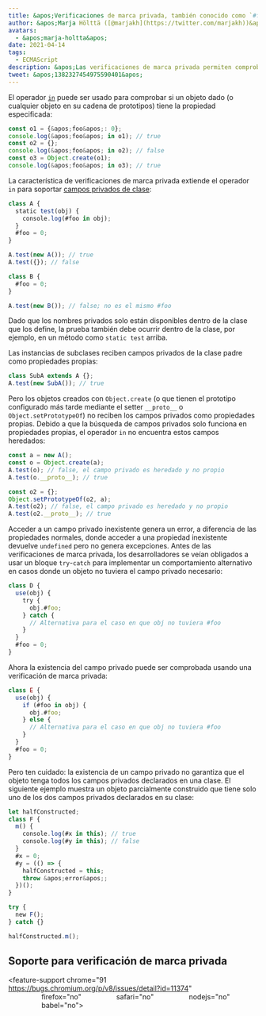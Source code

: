 ```yaml
---
title: &apos;Verificaciones de marca privada, también conocido como `#foo in obj`&apos;
author: &apos;Marja Hölttä ([@marjakh](https://twitter.com/marjakh))&apos;
avatars:
  - &apos;marja-holtta&apos;
date: 2021-04-14
tags:
  - ECMAScript
description: &apos;Las verificaciones de marca privada permiten comprobar la existencia de un campo privado en un objeto.&apos;
tweet: &apos;1382327454975590401&apos;
---
```


El operador [`in`](https://developer.mozilla.org/en-US/docs/Web/JavaScript/Reference/Operators/in) puede ser usado para comprobar si un objeto dado (o cualquier objeto en su cadena de prototipos) tiene la propiedad especificada:

```javascript
const o1 = {&apos;foo&apos;: 0};
console.log(&apos;foo&apos; in o1); // true
const o2 = {};
console.log(&apos;foo&apos; in o2); // false
const o3 = Object.create(o1);
console.log(&apos;foo&apos; in o3); // true
```

La característica de verificaciones de marca privada extiende el operador `in` para soportar [campos privados de clase](https://v8.dev/features/class-fields#private-class-fields):

```javascript
class A {
  static test(obj) {
    console.log(#foo in obj);
  }
  #foo = 0;
}

A.test(new A()); // true
A.test({}); // false

class B {
  #foo = 0;
}

A.test(new B()); // false; no es el mismo #foo
```

Dado que los nombres privados solo están disponibles dentro de la clase que los define, la prueba también debe ocurrir dentro de la clase, por ejemplo, en un método como `static test` arriba.

Las instancias de subclases reciben campos privados de la clase padre como propiedades propias:

```javascript
class SubA extends A {};
A.test(new SubA()); // true
```

Pero los objetos creados con `Object.create` (o que tienen el prototipo configurado más tarde mediante el setter `__proto__` o `Object.setPrototypeOf`) no reciben los campos privados como propiedades propias. Debido a que la búsqueda de campos privados solo funciona en propiedades propias, el operador `in` no encuentra estos campos heredados:

<!--truncate-->
```javascript
const a = new A();
const o = Object.create(a);
A.test(o); // false, el campo privado es heredado y no propio
A.test(o.__proto__); // true

const o2 = {};
Object.setPrototypeOf(o2, a);
A.test(o2); // false, el campo privado es heredado y no propio
A.test(o2.__proto__); // true
```

Acceder a un campo privado inexistente genera un error, a diferencia de las propiedades normales, donde acceder a una propiedad inexistente devuelve `undefined` pero no genera excepciones. Antes de las verificaciones de marca privada, los desarrolladores se veían obligados a usar un bloque `try`-`catch` para implementar un comportamiento alternativo en casos donde un objeto no tuviera el campo privado necesario:

```javascript
class D {
  use(obj) {
    try {
      obj.#foo;
    } catch {
      // Alternativa para el caso en que obj no tuviera #foo
    }
  }
  #foo = 0;
}
```

Ahora la existencia del campo privado puede ser comprobada usando una verificación de marca privada:

```javascript
class E {
  use(obj) {
    if (#foo in obj) {
      obj.#foo;
    } else {
      // Alternativa para el caso en que obj no tuviera #foo
    }
  }
  #foo = 0;
}
```

Pero ten cuidado: la existencia de un campo privado no garantiza que el objeto tenga todos los campos privados declarados en una clase. El siguiente ejemplo muestra un objeto parcialmente construido que tiene solo uno de los dos campos privados declarados en su clase:

```javascript
let halfConstructed;
class F {
  m() {
    console.log(#x in this); // true
    console.log(#y in this); // false
  }
  #x = 0;
  #y = (() => {
    halfConstructed = this;
    throw &apos;error&apos;;
  })();
}

try {
  new F();
} catch {}

halfConstructed.m();
```

## Soporte para verificación de marca privada

<feature-support chrome="91 https://bugs.chromium.org/p/v8/issues/detail?id=11374"
                 firefox="no"
                 safari="no"
                 nodejs="no"
                 babel="no"></feature-support>
